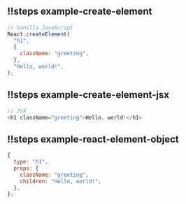 ## !!steps example-create-element

```js ! example-create-element.js
// Vanilla JavaScript
React.createElement(
  "h1",
  {
    className: "greeting",
  },
  "Hello, world!",
);
```

## !!steps example-create-element-jsx

```js ! example-create-element.jsx
// JSX
<h1 className="greeting">Hello, world!</h1>
```

## !!steps example-react-element-object

```js ! example-create-element.jsx
{
  type: "h1",
  props: {
    className: "greeting",
    children: "Hello, world!",
  },
};
```
